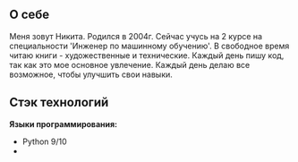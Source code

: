## О себе
Меня зовут Никита. Родился в 2004г. Сейчас учусь на 2 курсе на специальности 'Инженер по машинному обучению'. В свободное время читаю книги - художественные и технические.
Каждый день пишу код, так как это мое основное увлечение. Каждый день делаю все возможное, чтобы улучшить свои навыки. 
## Стэк технологий
**Языки программирования:**
- Python 9/10
- 